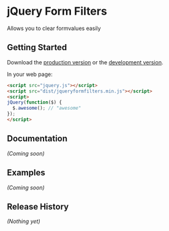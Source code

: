 # jQuery Form Filters

Allows you to clear formvalues easily

## Getting Started

Download the [production version][min] or the [development version][max].

[min]: https://raw.github.com/ryudice/jquery-jqueryformfilters/master/dist/jquery.jqueryformfilters.min.js
[max]: https://raw.github.com/ryudice/jquery-jqueryformfilters/master/dist/jquery.jqueryformfilters.js

In your web page:

```html
<script src="jquery.js"></script>
<script src="dist/jqueryformfilters.min.js"></script>
<script>
jQuery(function($) {
  $.awesome(); // "awesome"
});
</script>
```

## Documentation
_(Coming soon)_

## Examples
_(Coming soon)_

## Release History
_(Nothing yet)_
